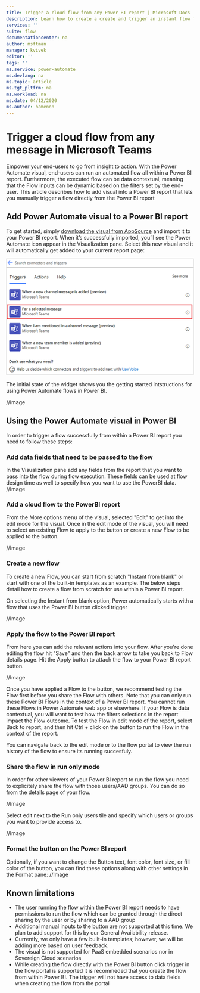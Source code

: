 ```yaml
---
title: Trigger a cloud flow from any Power BI report | Microsoft Docs
description: Learn how to create a create and trigger an instant flow from any Power BI report
services: ''
suite: flow
documentationcenter: na
author: msftman
manager: kvivek
editor: ''
tags: ''
ms.service: power-automate
ms.devlang: na
ms.topic: article
ms.tgt_pltfrm: na
ms.workload: na
ms.date: 04/12/2020
ms.author: hamenon
---
```


# Trigger a cloud flow from any message in Microsoft Teams

Empower your end-users to go from insight to action. With the Power Automate visual, end-users can run an automated flow all within a Power BI report. Furthermore, the executed flow can be data contextual, meaning that the Flow inputs can be dynamic based on the filters set by the end-user. This article describes how to add visual into a Power BI report that lets you manually trigger a flow directly from the Power BI report

## Add Power Automate visual to a Power BI report
To get started, simply [download the visual from AppSource](https://go.microsoft.com/fwlink/?linkid=2160902) and import it to your Power BI report. When it’s successfully imported, you’ll see the Power Automate icon appear in the Visualization pane. Select this new visual and it will automatically get added to your current report page:


![For selected message trigger](media/trigger-flow-teams-message/trigger-for-a-selected-message.png)

The initial state of the widget shows you the getting started intstructions for using Power Automate flows in Power BI.

//Image

## Using the Power Automate visual in Power BI

In order to trigger a flow successfully from within a Power BI report you need to follow these steps:

### Add data fields that need to be passed to the flow
In the Visualization pane add any fields from the report that you want to pass into the flow during flow execution. These fields can be used at flow design time as well to specify how you want to use the PowerBI data.
//Image

### Add a cloud flow to the PowerBI report
From the More options menu of the visual, selected "Edit" to get into the edit mode for the visual. Once in the edit mode of the visual, you will need to select an existing Flow to apply to the button or create a new Flow to be applied to the button. 

//Image

### Create a new flow 
To create a new Flow, you can start from scratch "Instant from blank"  or start with one of the built-in templates as an example. The below steps detail how to create a flow from scratch for use within a Power BI report.

On selecting the Instant from blank option, Power automatically starts with a flow that uses the Power BI button clicked trigger

//Image

### Apply the flow to the Power BI report
From here you can add the relevant actions into your flow. After you're done editing the flow hit "Save" and then the back arrow to take you back to Flow details page. Hit the Apply button to attach the flow to your Power BI report button.

//Image

Once you have applied a Flow to the button, we recommend testing the Flow first before you share the Flow with others. Note that you can only run these Power BI Flows in the context of a Power BI report. You cannot run these Flows in Power Automate web app or elsewhere. If your Flow is data contextual, you will want to test how the filters selections in the report impact the Flow outcome. To test the Flow in edit mode of the report, select Back to report, and then hit Ctrl + click on the button to run the Flow in the context of the report.

You can navigate back to the edit mode or to the flow portal to view the run history of the flow to ensure its running succesfuly.

### Share the flow in run only mode
In order for other viewers of your Power BI report to run the flow you need to explicitely share the flow with those users/AAD groups. You can do so from the details page of your flow.

//Image

Select edit next to the Run only users tile and specify which users or groups you want to provide access to.

//Image

### Format the button on the Power BI report
Optionally, if you want to change the Button text, font color, font size, or fill color of the button, you can find these options along with other settings in the Format pane: 
//Image

## Known limitations 

* The user running the flow within the Power BI report needs to have permissions to run the flow which can be granted through the direct sharing by the user or by sharing to a AAD group
* Additional manual inputs to the button are not supported at this time. We plan to add support for this by our General Availability release.
* Currently, we only have a few built-in templates; however, we will be adding more based on user feedback.
* The visual is not supported for PaaS embedded scenarios nor in Sovereign Cloud scenarios
* While creating the flow directly with the Power BI button click trigger in the flow portal is supported it is recommeded that you create the flow from within Power BI. The trigger will not have access to data fields when creating the flow from the portal





